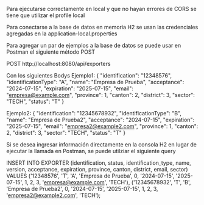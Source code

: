 Para ejecutarse correctamente en local y que no hayan errores de CORS se tiene que utilizar el profile local

Para conectarse a la base de datos en memoria H2 se usan las credenciales
agregadas en la application-local.properties

Para agregar un par de ejemplos a la base de datos se puede usar en Postman el siguiente método POST

POST http://localhost:8080/api/exporters

Con los siguientes Bodys
Ejemplo1:
{
    "identification": "12348576",
    "identificationType": "A",
    "name": "Empresa de Prueba",
    "acceptance": "2024-07-15",
    "expiration": "2025-07-15",
    "email": "empresa@example.com",
    "province": 1,
    "canton": 2,
    "district": 3,
    "sector": "TECH",
    "status": "T"
}

Ejemplo2:
{
    "identification": "12345678932",
    "identificationType": "B",
    "name": "Empresa de Prueba2",
    "acceptance": "2024-07-15",
    "expiration": "2025-07-15",
    "email": "empresa2@example2.com",
    "province": 1,
    "canton": 2,
    "district": 3,
    "sector": "TECH",
    "status": "T"
}


Si se desea ingresar información directamente en la consola H2 en lugar de ejecutar la llamada en Postman, se puede utilziar el siguiente query

INSERT INTO EXPORTER (identification, status, identification_type, name, version, acceptance, expiration, province, canton, district, email, sector)
VALUES
('12348576', 'T', 'A', 'Empresa de Prueba', 0, '2024-07-15', '2025-07-15', 1, 2, 3, 'empresa@example.com', 'TECH'),
('12345678932', 'T', 'B', 'Empresa de Prueba2', 0, '2024-07-15', '2025-07-15', 1, 2, 3, 'empresa2@example2.com', 'TECH');
